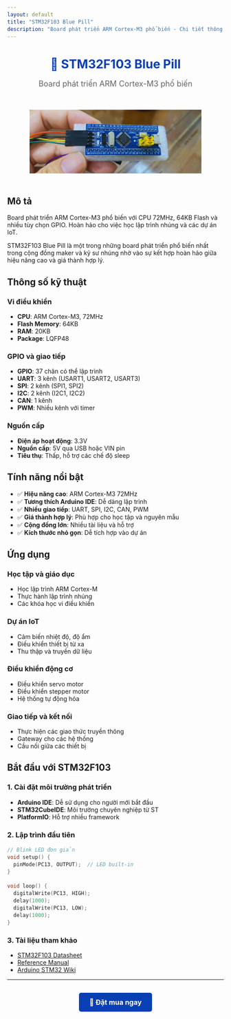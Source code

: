 ```yaml
---
layout: default
title: "STM32F103 Blue Pill"
description: "Board phát triển ARM Cortex-M3 phổ biến - Chi tiết thông số và ứng dụng"
---
```


<div style="text-align: center; margin-bottom: 30px;">
  <h1 style="color: #093FB4; font-weight: bold; margin-bottom: 10px;">🔵 STM32F103 Blue Pill</h1>
  <p style="font-size: 18px; color: #666;">Board phát triển ARM Cortex-M3 phổ biến</p>
</div>

<p align="center">
  <img src="/boards/assets/stm32f103.png" alt="STM32F103 Blue Pill Board" style="width: 400px; margin: 20px 0;" />
</p>

## Mô tả

Board phát triển ARM Cortex-M3 phổ biến với CPU 72MHz, 64KB Flash và nhiều tùy chọn GPIO. Hoàn hảo cho việc học lập trình nhúng và các dự án IoT.

STM32F103 Blue Pill là một trong những board phát triển phổ biến nhất trong cộng đồng maker và kỹ sư nhúng nhờ vào sự kết hợp hoàn hảo giữa hiệu năng cao và giá thành hợp lý.

## Thông số kỹ thuật

### Vi điều khiển
- **CPU**: ARM Cortex-M3, 72MHz
- **Flash Memory**: 64KB
- **RAM**: 20KB
- **Package**: LQFP48

### GPIO và giao tiếp
- **GPIO**: 37 chân có thể lập trình
- **UART**: 3 kênh (USART1, USART2, USART3)
- **SPI**: 2 kênh (SPI1, SPI2)
- **I2C**: 2 kênh (I2C1, I2C2)
- **CAN**: 1 kênh
- **PWM**: Nhiều kênh với timer

### Nguồn cấp
- **Điện áp hoạt động**: 3.3V
- **Nguồn cấp**: 5V qua USB hoặc VIN pin
- **Tiêu thụ**: Thấp, hỗ trợ các chế độ sleep

## Tính năng nổi bật

- ✅ **Hiệu năng cao**: ARM Cortex-M3 72MHz
- ✅ **Tương thích Arduino IDE**: Dễ dàng lập trình
- ✅ **Nhiều giao tiếp**: UART, SPI, I2C, CAN, PWM
- ✅ **Giá thành hợp lý**: Phù hợp cho học tập và nguyên mẫu
- ✅ **Cộng đồng lớn**: Nhiều tài liệu và hỗ trợ
- ✅ **Kích thước nhỏ gọn**: Dễ tích hợp vào dự án

## Ứng dụng

### Học tập và giáo dục
- Học lập trình ARM Cortex-M
- Thực hành lập trình nhúng
- Các khóa học vi điều khiển

### Dự án IoT
- Cảm biến nhiệt độ, độ ẩm
- Điều khiển thiết bị từ xa
- Thu thập và truyền dữ liệu

### Điều khiển động cơ
- Điều khiển servo motor
- Điều khiển stepper motor
- Hệ thống tự động hóa

### Giao tiếp và kết nối
- Thực hiện các giao thức truyền thông
- Gateway cho các hệ thống
- Cầu nối giữa các thiết bị

## Bắt đầu với STM32F103

### 1. Cài đặt môi trường phát triển
- **Arduino IDE**: Dễ sử dụng cho người mới bắt đầu
- **STM32CubeIDE**: Môi trường chuyên nghiệp từ ST
- **PlatformIO**: Hỗ trợ nhiều framework

### 2. Lập trình đầu tiên
```c
// Blink LED đơn giản
void setup() {
  pinMode(PC13, OUTPUT);  // LED built-in
}

void loop() {
  digitalWrite(PC13, HIGH);
  delay(1000);
  digitalWrite(PC13, LOW);
  delay(1000);
}
```

### 3. Tài liệu tham khảo
- [STM32F103 Datasheet](https://www.st.com/resource/en/datasheet/stm32f103c8.pdf)
- [Reference Manual](https://www.st.com/resource/en/reference_manual/cd00171190-stm32f101xx-stm32f102xx-stm32f103xx-stm32f105xx-and-stm32f107xx-advanced-armbased-32bit-mcus-stmicroelectronics.pdf)
- [Arduino STM32 Wiki](https://github.com/stm32duino/wiki/wiki)

---

<div style="text-align: center; margin-top: 30px;">
  <a href="#" style="
    display: inline-block;
    background-color: #093FB4;
    color: white;
    padding: 12px 24px;
    text-decoration: none;
    border-radius: 5px;
    font-weight: bold;
    font-size: 16px;
    transition: background-color 0.3s;
  " onmouseover="this.style.backgroundColor='#0056b3'" onmouseout="this.style.backgroundColor='#093FB4'">
    🛒 Đặt mua ngay
  </a>
</div>
